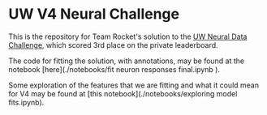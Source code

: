 # UW V4 Neural Challenge

This is the repository for Team Rocket's solution to the [UW Neural Data Challenge](https://www.kaggle.com/c/uwndc19), which scored 3rd place on the private leaderboard.

The code for fitting the solution, with annotations, may be found at the notebook [here](./notebooks/fit neuron responses final.ipynb
).

Some exploration of the features that we are fitting and what it could mean for V4 may be found at [this notebook](./notebooks/exploring model fits.ipynb).

